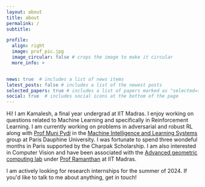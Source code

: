 ```yaml
---
layout: about
title: about
permalink: /
subtitle: 

profile:
  align: right
  image: prof_pic.jpg
  image_circular: false # crops the image to make it circular
  more_info: >


news: true  # includes a list of news items
latest_posts: false # includes a list of the newest posts
selected_papers: true # includes a list of papers marked as "selected={true}"
social: true  # includes social icons at the bottom of the page
---
```


Hi! I am Kamalesh, a final year undergrad at IIT Madras. I enjoy working on questions related to Machine Learning and specifically in Reinforcement Learning. I am currently working on problems in adversarial and robust RL along with [Prof Muni Pydi](https://munisreenivas.github.io/) in the [Machine Intelligence and Learning Systems](https://www.lamsade.dauphine.fr/wp/miles/) group at Paris Dauphine University. I was fortunate to spend three wondeful months in Paris supported by the Charpak Scholarship. I am also interested in Computer Vision and have been associated with the [Advanced geometric computing lab](https://ed.iitm.ac.in/~raman/agcl/agcl.html) under [Prof Ramanthan](https://ed.iitm.ac.in/~raman/) at IIT Madras. 

I am actively looking for research internships for the summer of 2024. If you'd like to talk to me about anything, get in touch!